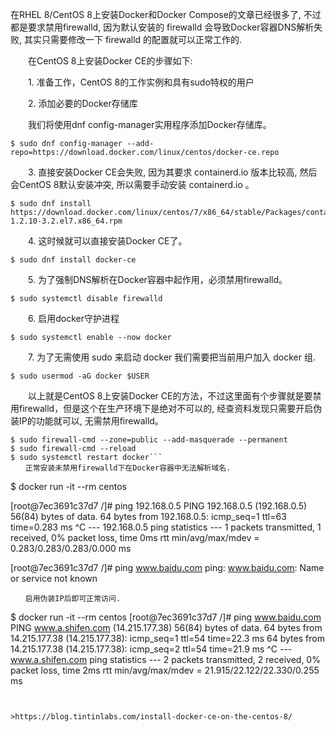 在RHEL 8/CentOS 8上安装Docker和Docker Compose的文章已经很多了, 不过都是要求禁用firewalld, 因为默认安装的 firewalld 会导致Docker容器DNS解析失败, 其实只需要修改一下 firewalld 的配置就可以正常工作的.

　　在CentOS 8上安装Docker CE的步骤如下:

　　1. 准备工作，CentOS 8的工作实例和具有sudo特权的用户

　　2. 添加必要的Docker存储库

　　我们将使用dnf config-manager实用程序添加Docker存储库。
```
$ sudo dnf config-manager --add-repo=https://download.docker.com/linux/centos/docker-ce.repo
```
　　3. 直接安装Docker CE会失败, 因为其要求 containerd.io 版本比较高, 然后会CentOS 8默认安装冲突, 所以需要手动安装 containerd.io 。
```
$ sudo dnf install https://download.docker.com/linux/centos/7/x86_64/stable/Packages/containerd.io-1.2.10-3.2.el7.x86_64.rpm
```
　　4. 这时候就可以直接安装Docker CE了。
```
$ sudo dnf install docker-ce
```
　　5. 为了强制DNS解析在Docker容器中起作用，必须禁用firewalld。
```
$ sudo systemctl disable firewalld
```
　　6. 启用docker守护进程
```
$ sudo systemctl enable --now docker
```
　　7. 为了无需使用 sudo 来启动 docker 我们需要把当前用户加入 docker 组.
```
$ sudo usermod -aG docker $USER
```
　　以上就是CentOS 8上安装Docker CE的方法，不过这里面有个步骤就是要禁用firewalld，但是这个在生产环境下是绝对不可以的, 经查资料发现只需要开启伪装IP的功能就可以, 无需禁用firewalld。
```
$ sudo firewall-cmd --zone=public --add-masquerade --permanent
$ sudo firewall-cmd --reload
$ sudo systemctl restart docker```
　　正常安装未禁用firewalld下在Docker容器中无法解析域名.
```
$ docker run -it  --rm centos

[root@7ec3691c37d7 /]# ping 192.168.0.5
PING 192.168.0.5 (192.168.0.5) 56(84) bytes of data.
64 bytes from 192.168.0.5: icmp_seq=1 ttl=63 time=0.283 ms
^C
--- 192.168.0.5 ping statistics ---
1 packets transmitted, 1 received, 0% packet loss, time 0ms
rtt min/avg/max/mdev = 0.283/0.283/0.283/0.000 ms

[root@7ec3691c37d7 /]# ping www.baidu.com
ping: www.baidu.com: Name or service not known
```
　　启用伪装IP后即可正常访问.
```
$ docker run -it  --rm centos
[root@7ec3691c37d7 /]# ping www.baidu.com
PING www.a.shifen.com (14.215.177.38) 56(84) bytes of data.
64 bytes from 14.215.177.38 (14.215.177.38): icmp_seq=1 ttl=54 time=22.3 ms
64 bytes from 14.215.177.38 (14.215.177.38): icmp_seq=2 ttl=54 time=21.9 ms
^C
--- www.a.shifen.com ping statistics ---
2 packets transmitted, 2 received, 0% packet loss, time 2ms
rtt min/avg/max/mdev = 21.915/22.122/22.330/0.255 ms
```


>https://blog.tintinlabs.com/install-docker-ce-on-the-centos-8/